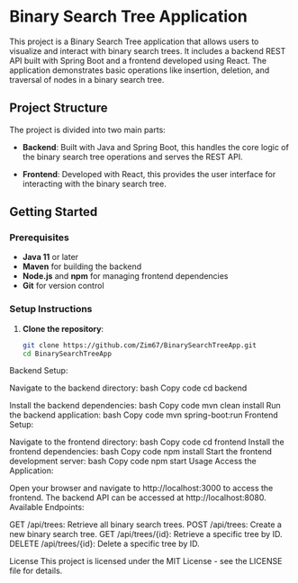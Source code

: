 # Binary Search Tree Application

This project is a Binary Search Tree application that allows users to visualize and interact with binary search trees. It includes a backend REST API built with Spring Boot and a frontend developed using React. The application demonstrates basic operations like insertion, deletion, and traversal of nodes in a binary search tree.

## Project Structure

The project is divided into two main parts:
- **Backend**: Built with Java and Spring Boot, this handles the core logic of the binary search tree operations and serves the REST API.

- **Frontend**: Developed with React, this provides the user interface for interacting with the binary search tree.


## Getting Started

### Prerequisites

- **Java 11** or later
- **Maven** for building the backend
- **Node.js** and **npm** for managing frontend dependencies
- **Git** for version control

### Setup Instructions

1. **Clone the repository**:
   ```bash
   git clone https://github.com/Zim67/BinarySearchTreeApp.git
   cd BinarySearchTreeApp

Backend Setup:

Navigate to the backend directory:
bash
Copy code
cd backend

Install the backend dependencies:
bash
Copy code
mvn clean install
Run the backend application:
bash
Copy code
mvn spring-boot:run
Frontend Setup:

Navigate to the frontend directory:
bash
Copy code
cd frontend
Install the frontend dependencies:
bash
Copy code
npm install
Start the frontend development server:
bash
Copy code
npm start
Usage
Access the Application:

Open your browser and navigate to http://localhost:3000 to access the frontend.
The backend API can be accessed at http://localhost:8080.
Available Endpoints:

GET /api/trees: Retrieve all binary search trees.
POST /api/trees: Create a new binary search tree.
GET /api/trees/{id}: Retrieve a specific tree by ID.
DELETE /api/trees/{id}: Delete a specific tree by ID.

License
This project is licensed under the MIT License - see the LICENSE file for details.


